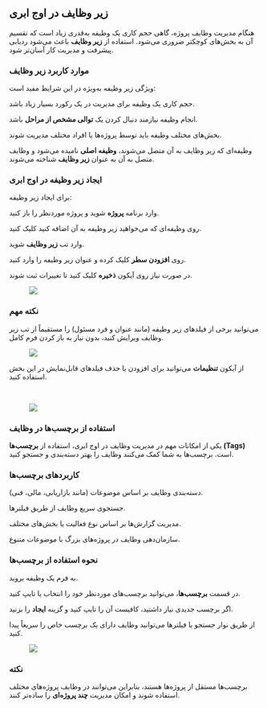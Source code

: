 <h2>زیر وظایف در اوج ابری</h2><p>هنگام مدیریت وظایف پروژه، گاهی حجم کاری یک وظیفه به‌قدری زیاد است که تقسیم آن به بخش‌های کوچکتر ضروری می‌شود. استفاده از <strong>زیر وظایف</strong> باعث می‌شود ردیابی پیشرفت و مدیریت کار آسان‌تر شود.</p><h3>موارد کاربرد زیر وظایف</h3><p>ویژگی زیر وظیفه به‌ویژه در این شرایط مفید است:</p><p>حجم کاری یک وظیفه برای مدیریت در یک رکورد بسیار زیاد باشد.</p><p>انجام وظیفه نیازمند دنبال کردن یک <strong>توالی مشخص از مراحل</strong> باشد.</p><p>بخش‌های مختلف وظیفه باید توسط پروژه‌ها یا افراد مختلف مدیریت شوند.</p><p>وظیفه‌ای که زیر وظایف به آن متصل می‌شوند، <strong>وظیفه اصلی</strong> نامیده می‌شود و وظایف متصل به آن به عنوان <strong>زیر وظایف</strong> شناخته می‌شوند.</p><h3>ایجاد زیر وظیفه در اوج ابری</h3><p>برای ایجاد زیر وظیفه:</p><p>وارد برنامه <strong>پروژه</strong> شوید و پروژه موردنظر را باز کنید.</p><p>روی وظیفه‌ای که می‌خواهید زیر وظیفه به آن اضافه کنید کلیک کنید.</p><p>وارد تب <strong>زیر وظایف</strong> شوید.</p><p>روی <strong>افزودن سطر</strong> کلیک کرده و عنوان زیر وظیفه را وارد کنید.</p><p>در صورت نیاز روی آیکون <strong>ذخیره</strong> کلیک کنید تا تغییرات ثبت شوند.</p><figure class="image"><img src="https://hub.amootsoft.com/content/editor/eb051390-debb-450a-9768-e289653c435d1.JPG.jpg"></figure><h3>نکته مهم</h3><p>می‌توانید برخی از فیلدهای زیر وظیفه (مانند عنوان و فرد مسئول) را مستقیماً از تب زیر وظایف ویرایش کنید، بدون نیاز به باز کردن فرم کامل.</p><figure class="image"><img src="https://hub.amootsoft.com/content/editor/68b27f37-8a4b-42b5-b38d-9c633778b1552.JPG.jpg"></figure><p>از آیکون <strong>تنظیمات</strong> می‌توانید برای افزودن یا حذف فیلدهای قابل‌نمایش در این بخش استفاده کنید.</p><p>&nbsp;</p><figure class="image"><img src="https://hub.amootsoft.com/content/editor/d8b0e133-74e9-4981-8de9-50844820e74f3.jpg.jpg"></figure><h3>استفاده از برچسب‌ها در وظایف</h3><p>یکی از امکانات مهم در مدیریت وظایف در اوج ابری، استفاده از <strong>برچسب‌ها (Tags)</strong> است. برچسب‌ها به شما کمک می‌کنند وظایف را بهتر دسته‌بندی و جستجو کنید.</p><h3>کاربردهای برچسب‌ها</h3><p>دسته‌بندی وظایف بر اساس موضوعات (مانند بازاریابی، مالی، فنی).</p><p>جستجوی سریع وظایف از طریق فیلترها.</p><p>مدیریت گزارش‌ها بر اساس نوع فعالیت یا بخش‌های مختلف.</p><p>سازمان‌دهی وظایف در پروژه‌های بزرگ با موضوعات متنوع.</p><h3>نحوه استفاده از برچسب‌ها</h3><p>به فرم یک وظیفه بروید.</p><p>در قسمت <strong>برچسب‌ها</strong>، می‌توانید برچسب‌های موردنظر خود را انتخاب یا تایپ کنید.</p><p>اگر برچسب جدیدی نیاز داشتید، کافیست آن را تایپ کنید و گزینه <strong>ایجاد</strong> را بزنید.</p><p>از طریق نوار جستجو یا فیلترها می‌توانید وظایف دارای یک برچسب خاص را سریعاً پیدا کنید.</p><figure class="image"><img src="https://hub.amootsoft.com/content/editor/eca5bd70-4db2-4f9d-adec-4a01e0e11a3e4.jpg.jpg"></figure><h3>نکته</h3><p>برچسب‌ها مستقل از پروژه‌ها هستند، بنابراین می‌توانند در وظایف پروژه‌های مختلف استفاده شوند و امکان مدیریت <strong>چند پروژه‌ای</strong> را ساده‌تر کنند.</p>